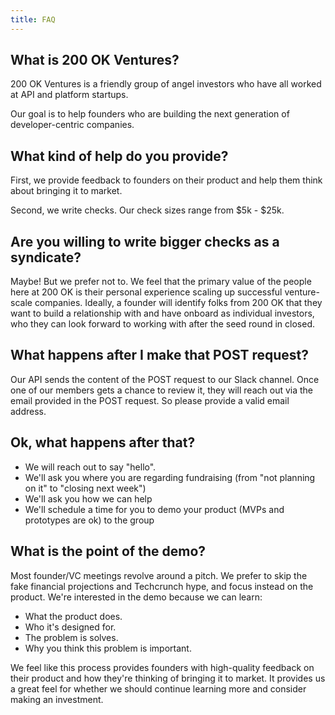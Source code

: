 ```yaml
---
title: FAQ
---
```

## What is 200 OK Ventures?

200 OK Ventures is a friendly group of angel investors who have all worked at API and platform startups.

Our goal is to help founders who are building the next generation of developer-centric companies.

## What kind of help do you provide?

First, we provide feedback to founders on their product and help them think about bringing it to market.

Second, we write checks. Our check sizes range from $5k - $25k.

## Are you willing to write bigger checks as a syndicate?

Maybe! But we prefer not to. We feel that the primary value of the people here at 200 OK is their personal experience scaling up successful venture-scale companies. Ideally, a founder will identify folks from 200 OK that they want to build a relationship with and have onboard as individual investors, who they can look forward to working with after the seed round in closed.

## What happens after I make that POST request?

Our API sends the content of the POST request to our Slack channel. Once one of our members gets a chance to review it, they will reach out via the email provided in the POST request. So please provide a valid email address.

## Ok, what happens after that?

- We will reach out to say "hello".
- We'll ask you where you are regarding fundraising (from "not planning on it" to "closing next week")
- We'll ask you how we can help
- We'll schedule a time for you to demo your product (MVPs and prototypes are ok) to the group

## What is the point of the demo?

Most founder/VC meetings revolve around a pitch. We prefer to skip the fake financial projections and Techcrunch hype, and focus instead on the product. We're interested in the demo because we can learn:

- What the product does.
- Who it's designed for.
- The problem is solves.
- Why you think this problem is important.

We feel like this process provides founders with high-quality feedback on their product and how they're thinking of bringing it to market. It provides us a great feel for whether we should continue learning more and consider making an investment.